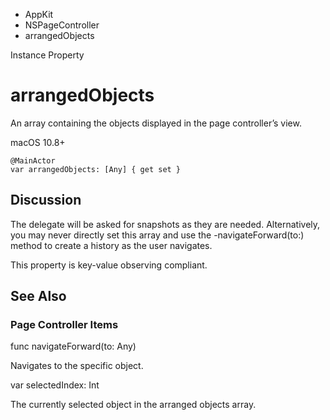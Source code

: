 

- AppKit
- NSPageController
-  arrangedObjects 

Instance Property

# arrangedObjects

An array containing the objects displayed in the page controller’s view.

macOS 10.8+

``` source
@MainActor
var arrangedObjects: [Any] { get set }
```

## Discussion

The delegate will be asked for snapshots as they are needed. Alternatively, you may never directly set this array and use the -navigateForward(to:) method to create a history as the user navigates.

This property is key-value observing compliant.

## See Also

### Page Controller Items

func navigateForward(to: Any)

Navigates to the specific object.

var selectedIndex: Int

The currently selected object in the arranged objects array.


